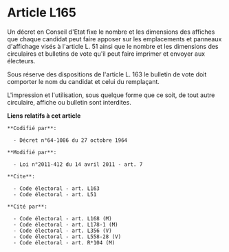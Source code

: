 # Article L165

Un décret en Conseil d'Etat fixe le nombre et les dimensions des affiches que chaque candidat peut faire apposer sur les
emplacements et panneaux d'affichage visés à l'article L. 51 ainsi que le nombre et les dimensions des circulaires et
bulletins de vote qu'il peut faire imprimer et envoyer aux électeurs. 

Sous réserve des dispositions de l'article L. 163 le bulletin de vote doit comporter le nom du candidat et celui du
remplaçant. 

L'impression et l'utilisation, sous quelque forme que ce soit, de tout autre circulaire, affiche ou bulletin sont interdites.

**Liens relatifs à cet article**

	**Codifié par**:

	  - Décret n°64-1086 du 27 octobre 1964

	**Modifié par**:

	  - Loi n°2011-412 du 14 avril 2011 - art. 7

	**Cite**:

	  - Code électoral - art. L163
	  - Code électoral - art. L51

	**Cité par**:

	  - Code électoral - art. L168 (M)
	  - Code électoral - art. L178-1 (M)
	  - Code électoral - art. L356 (V)
	  - Code électoral - art. L558-28 (V)
	  - Code électoral - art. R*104 (M)
